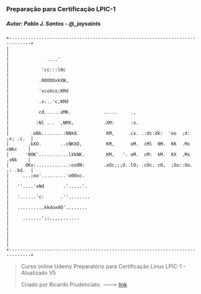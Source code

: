 ### Preparação para Certificação LPIC-1 
##### Autor: Pablo J. Santos - @_jaysaints

 ```
 +------------------------------------------------------------------------------+
|                                                                              |
|              ....'                                                           |
|            'cc:::l0c                                                         |
|           .0OOOOxkXW,                                                        |
|           'xcoXco;KMd                                                        |
|           .x:..'c,KMd                                                        |
|           cd......xMK.            .....     .,                               |
|          :Nl ...  ,NMX,           .XM:      :x.                              |
|        .oNk........:NNXd.          KM,     .cx. .:dc:dk:  'oo  ;d:  ;x; .c.  |
|       ,kXO.       ..cNKXO,         KM,      oM.  cMl  0M.  KK  .Mx   cWkc    |
|      '0OK'...........lXkNK.        KM,   '. oM.  cM:  kM.  KX  ,Mx   .xNk    |
|      dKx:............:ox0N:       .xOc;;;d..lO; .cOc. cO,  ;Ox::Oo. ;: .kd.  |
|     ...;oo'.........'o0Oxc.                                                  |
|   ''....'xNd       .'.....'.                                                 |
|   '......'c:      .''........                                                |
|   .........,kkdox0O'........                                                 |
|     .......';;,,,,,......                                                    |
|                                                                              |
|                                                                              |
+------------------------------------------------------------------------------+ 
```     

> Curso online Udemy Preparatório para Certificação Linux LPIC-1 - Atualizado V5  
> 
> Criado por Ricardo Prudenciato. ---> [link](https://www.udemy.com/course/curso-online-certificacao-linux-lpic1-comptia/)
